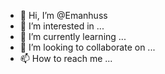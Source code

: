 - 👋 Hi, I’m @Emanhuss
- 👀 I’m interested in ...
- 🌱 I’m currently learning ...
- 💞️ I’m looking to collaborate on ...
- 📫 How to reach me ...

<!---
Emanhuss/Emanhuss is a ✨ special ✨ repository because its `README.md` (this file) appears on your GitHub profile.
You can click the Preview link to take a look at your changes.
--->
